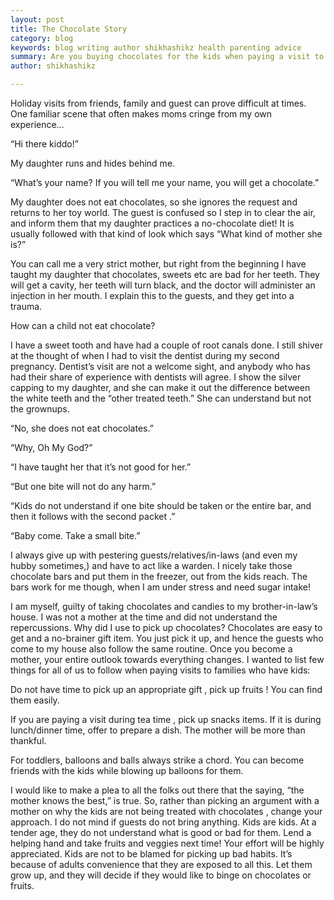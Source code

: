 ```yaml
---
layout: post
title: The Chocolate Story
category: blog
keywords: blog writing author shikhashikz health parenting advice
summary: Are you buying chocolates for the kids when paying a visit to them? STOP
author: shikhashikz

---
```


Holiday visits from friends, family and guest can prove difficult at times. One familiar scene that often makes moms cringe from my own experience…

“Hi there kiddo!”

My daughter runs and hides behind me.

“What’s your name? If you will tell me your name, you will get a chocolate.”

My daughter does not eat chocolates, so she ignores the request and returns to her toy world. The guest is confused so I step in to clear the air, and inform them that my daughter practices a no-chocolate diet! It is usually followed with that kind of look which says “What kind of mother she is?”

You can call me a very strict mother, but right from the beginning I have taught my daughter that chocolates, sweets etc are bad for her teeth. They will get a cavity, her teeth will turn black, and the doctor will administer an injection in her mouth. I explain this to the guests, and they get into a trauma.

How can a child not eat chocolate?

I have a sweet tooth and have had a couple of root canals done. I still shiver at the thought of when I had to visit the dentist during my second pregnancy. Dentist’s visit are not a welcome sight, and anybody who has had their share of experience with dentists will agree. I show the silver capping to my daughter, and she can make it out the difference between the white teeth and the “other treated teeth.” She can understand but not the grownups.

“No, she does not eat chocolates.”

“Why, Oh My God?”

“I have taught her that it’s not good for her.”

“But one bite will not do any harm.”

“Kids do not understand if one bite should be taken or the entire bar, and then it follows with the second packet .”

“Baby come. Take a small bite.”

I always give up with pestering guests/relatives/in-laws (and even my hubby sometimes,) and have to act like a warden. I nicely take those chocolate bars and put them in the freezer, out from the kids reach. The bars work for me though, when I am under stress and need sugar intake!

I am myself, guilty of taking chocolates and candies to my brother-in-law’s house. I was not a mother at the time and did not understand the repercussions. Why did I use to pick up chocolates? Chocolates are easy to get and a no-brainer gift item. You just pick it up, and hence the guests who come to my house also follow the same routine. Once you become a mother, your entire outlook towards everything changes. I wanted to list few things for all of us to follow when paying visits to families who have kids:

Do not have time to pick up an appropriate gift , pick up fruits ! You can find them easily.

If you are paying a visit during tea time , pick up snacks items. If it is during lunch/dinner time, offer to prepare a dish. The mother will be more than thankful.

For toddlers, balloons and balls always strike a chord. You can become friends with the kids while blowing up balloons for them.

I would like to make a plea to all the folks out there that the saying, “the mother knows the best,” is true. So, rather than picking an argument with a mother on why the kids are not being treated with chocolates , change your approach. I do not mind if guests do not bring anything. Kids are kids. At a tender age, they do not understand what is good or bad for them. Lend a helping hand and take fruits and veggies next time! Your effort will be highly appreciated. Kids are not to be blamed for picking up bad habits. It’s because of adults convenience that they are exposed to all this. Let them grow up, and they will decide if they would like to binge on chocolates or fruits.
